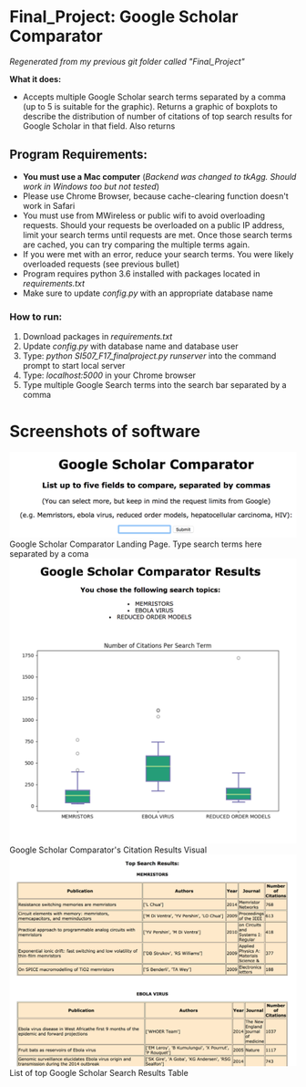 # Final_Project: Google Scholar Comparator
*Regenerated from my previous git folder called "Final_Project"*

**What it does:**
* Accepts multiple Google Scholar search terms separated by a comma (up to 5 is suitable for the graphic). Returns a graphic of boxplots to describe the distribution of number of citations of top search results for Google Scholar in that field. Also returns 

## Program Requirements:
* **You must use a Mac computer** (*Backend was changed to tkAgg. Should work in Windows too but not tested*)
* Please use Chrome Browser, because cache-clearing function doesn't work in Safari
* You must use from MWireless or public wifi to avoid overloading requests. Should your requests be overloaded on a public IP address, limit your search terms until requests are met. Once those search terms are cached, you can try comparing the multiple terms again.
* If you were met with an error, reduce your search terms. You were likely overloaded requests (see previous bullet)
* Program requires python 3.6 installed with packages located in *requirements.txt*
* Make sure to update *config.py* with an appropriate database name

### How to run:
1. Download packages in *requirements.txt*
2. Update *config.py* with database name and database user
3. Type: *python SI507_F17_finalproject.py runserver* into the command prompt to start local server
3. Type: *localhost:5000* in your Chrome browser
4. Type multiple Google Search terms into the search bar separated by a comma

# Screenshots of software

![Image of Google Scholar Comparator](https://github.com/elisawarner/Final_Project/blob/master/Google_Comparator_1.png)
Google Scholar Comparator Landing Page. Type search terms here separated by a coma
![Image of Google Scholar Comparator](https://github.com/elisawarner/Final_Project/blob/master/Google_Comparator_3.png)
Google Scholar Comparator's Citation Results Visual
![Image of Google Scholar Comparator](https://github.com/elisawarner/Final_Project/blob/master/Google_Comparator-2.png)
List of top Google Scholar Search Results Table

